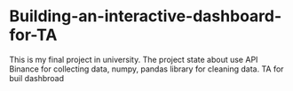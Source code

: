 # Building-an-interactive-dashboard-for-TA
This is my final project in university. The project state about use API Binance for collecting data, numpy, pandas library for cleaning data. TA for buil dashbroad
